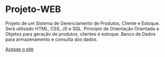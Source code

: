 # Projeto-WEB
 Projeto de um Sistema de Gerenciamento de Produtos, Cliente e Estoque.
 Será utilizado HTML, CSS, JS e SQL.
 Princípio de Orientação Orientada a Objetos para geração de produtos, clientes e estoque.
 Banco de Dados para armazenamento e consulta dos dados.

 <a href="https://lucasfortolan.github.io/projeto-web/paginas/login.html">Acesse o site</a>

